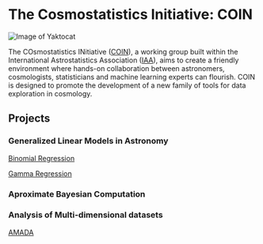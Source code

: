 # The Cosmostatistics Initiative: COIN

![Image of Yaktocat](https://octodex.github.com/images/yaktocat.png)

The COsmostatistics INitiative ([COIN](https://asaip.psu.edu/organizations/iaa/iaa-working-group-of-cosmostatistics/)), a working group built within the International Astrostatistics Association
([IAA](https://asaip.psu.edu/organizations/iaa/international-astrostatistics-association-overview
)), aims to create a friendly environment where hands-on collaboration between astronomers,
cosmologists, statisticians and machine learning experts can flourish. COIN is designed to
promote the development of a new family of tools for data exploration in cosmology. 


## Projects 

### Generalized Linear Models in Astronomy

[Binomial Regression](http://adsabs.harvard.edu/abs/2014arXiv1409.7696D)

[Gamma Regression](http://adsabs.harvard.edu/abs/2015A%26C....10...61E)


### Aproximate Bayesian Computation

### Analysis of Multi-dimensional datasets

[AMADA](http://rafaelsdesouza.github.io/AMADA/)

